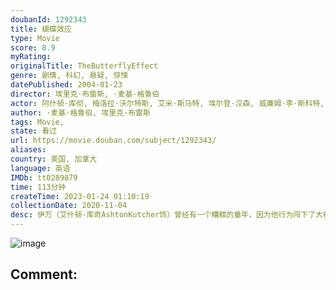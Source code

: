 ```yaml
---
doubanId: 1292343
title: 蝴蝶效应
type: Movie
score: 8.9
myRating: 
originalTitle: TheButterflyEffect
genre: 剧情, 科幻, 悬疑, 惊悚
datePublished: 2004-01-23
director: 埃里克·布雷斯, ·麦基·格鲁伯
actor: 阿什顿·库彻, 梅洛拉·沃尔特斯, 艾米·斯马特, 埃尔登·汉森, 威廉姆·李·斯科特, 约翰·帕特里克·阿梅多利, 艾琳·戈洛瓦娅, 凯文·, 杰西·詹姆斯, 罗根·勒曼, 莎拉·威多斯, 杰克·凯斯, 卡梅隆·布莱特, 埃里克·斯托尔兹, 考乐姆·吉斯·雷尼, 凯文·杜兰, 伊桑·苏普利, 杰西·哈奇
author: ·麦基·格鲁伯, 埃里克·布雷斯
tags: Movie, 
state: 看过
url: https://movie.douban.com/subject/1292343/
aliases: 
country: 美国, 加拿大
language: 英语
IMDb: tt0289879
time: 113分钟
createTime: 2023-01-24 01:10:19
collectionDate: 2020-11-04
desc: 伊万（艾什顿·库奇AshtonKutcher饰）曾经有一个糟糕的童年，因为他行为闯下了大祸，令他童年充满不堪回忆的往事。而事实上，他确实只是依稀记得一点可怕的情景，这些情景一直纠缠着他的正常生活...
---
```


![image](p2209066019.jpg)

Comment: 
---

